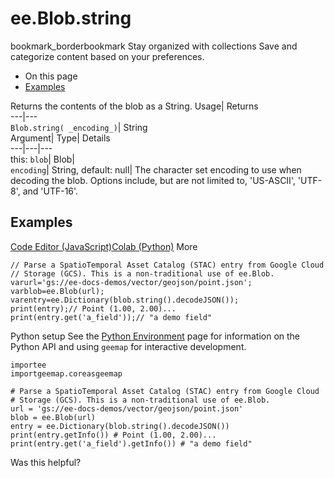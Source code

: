  
#  ee.Blob.string
bookmark_borderbookmark Stay organized with collections  Save and categorize content based on your preferences.
  * On this page
  * [Examples](https://developers.google.com/earth-engine/apidocs/ee-blob-string#examples)


Returns the contents of the blob as a String. 
Usage| Returns  
---|---  
`Blob.string( _encoding_)`| String  
Argument| Type| Details  
---|---|---  
this: `blob`| Blob|   
`encoding`| String, default: null| The character set encoding to use when decoding the blob. Options include, but are not limited to, 'US-ASCII', 'UTF-8', and 'UTF-16'.  
## Examples
[Code Editor (JavaScript)](https://developers.google.com/earth-engine/apidocs/ee-blob-string#code-editor-javascript-sample)[Colab (Python)](https://developers.google.com/earth-engine/apidocs/ee-blob-string#colab-python-sample) More
```
// Parse a SpatioTemporal Asset Catalog (STAC) entry from Google Cloud
// Storage (GCS). This is a non-traditional use of ee.Blob.
varurl='gs://ee-docs-demos/vector/geojson/point.json';
varblob=ee.Blob(url);
varentry=ee.Dictionary(blob.string().decodeJSON());
print(entry);// Point (1.00, 2.00)...
print(entry.get('a_field'));// "a demo field"
```
Python setup
See the [ Python Environment](https://developers.google.com/earth-engine/guides/python_install) page for information on the Python API and using `geemap` for interactive development.
```
importee
importgeemap.coreasgeemap
```
```
# Parse a SpatioTemporal Asset Catalog (STAC) entry from Google Cloud
# Storage (GCS). This is a non-traditional use of ee.Blob.
url = 'gs://ee-docs-demos/vector/geojson/point.json'
blob = ee.Blob(url)
entry = ee.Dictionary(blob.string().decodeJSON())
print(entry.getInfo()) # Point (1.00, 2.00)...
print(entry.get('a_field').getInfo()) # "a demo field"
```

Was this helpful?
